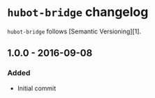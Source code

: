 # `hubot-bridge` changelog

`hubot-bridge` follows [Semantic Versioning][1].

## 1.0.0 - 2016-09-08

### Added

* Initial commit
